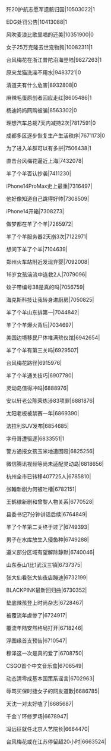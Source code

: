 歼20护航志愿军遗骸归国|10503022|1

EDG处罚公告|10413088|1

风吹麦浪比歌里唱的还美|10351900|0

女子25万克隆去世宠物狗|10082311|1

台风梅花在浙江普陀沿海登陆|9827263|1

原来龙猫洗澡不用水|9483721|0

清道夫有什么危害|8932808|0

麻辣毛蛋原创者回应走红|8605486|1

杨迪妈妈网购被骗|8563302|0

理想汽车总裁7天内减持2次|7817591|0

成都多区逐步恢复生产生活秩序|7671173|0

为了进入羊群可以有多拼|7506438|1

直击台风梅花逼近上海|7432078|

羊了个羊否认抄袭|7411230|

iPhone14ProMax史上最重|7316497|

他好像知道自己跳得好帅|7308509|

iPhone14开箱|7308273|

做梦都在羊了个羊|7265972|

羊了个羊服务器2天崩3次|7122971|

想问下羊了个羊|7104639|

郑州火车站附近发现弃婴|7092008|

16岁女孩湍流中连救2人|7079096|

蚊子带编号38是真的吗|7056759|

海克斯科技让我转身进厨房|7050825|

羊了个羊山东排第一|7044842|

羊了个羊爆火背后|7034697|

美国边境移民尸体堆满殡仪馆|6942654|

羊了个羊有第三关吗|6929507|

台风梅花路径|6915976|

羊了个羊通关技巧|6907780|

灵动岛值得冲吗|6888976|

安以轩老公陈荣炼涉83项罪|6881876|

太阳老板被禁赛一年|6869390|

法拉利SUV发布|6854685|

字母哥遭驱逐|6833551|1

警方通报女孩玉米地遭围殴|6825256|

微信腾讯视频等尚未适配灵动岛|6818656|

杭州全市已转移407725人|6785810|

张翰新剧为何被吐槽|6782151|

王鹤棣新剧和曾黎人物关系|6770528|

县委书记7分钟讲话后续|6764849|

羊了个羊第二关终于过了|6749393|

男子在水库放生入侵鱼种|6749288|

遵义部分区域有望解除静默|6740046|

山东泰山1比1武汉三镇|6737375|

张大仙看张大仙夜店蹦迪|6732199|

BLACKPINK最新回归曲|6730352|

垫底辣孩登上时尚杂志|6728467|

被覆流年虐惨了|6724917|

覆流年陆安然格局打开|6718246|

浮图缘首支预告|6710547|

穆泽这一次是真的爱了|6708750|

CSGO首个中文音乐盒|6706549|

动态清零成基本国策系谣言|6702963|

辱骂买保时捷女子的网友道歉|6686785|

天沈一对太好嗑了|6685687|

千金丫环修罗场|6678947|

冯远征就任北京人艺院长|6664470|

台风梅花或在江苏停留超20小时|6663524|

